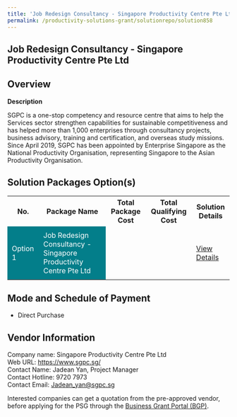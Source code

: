 ```yaml
---
title: 'Job Redesign Consultancy - Singapore Productivity Centre Pte Ltd'
permalink: /productivity-solutions-grant/solutionrepo/solution858
---
```


## Job Redesign Consultancy - Singapore Productivity Centre Pte Ltd

## Overview

**Description**

SGPC is a one-stop competency and resource centre that aims to help the Services sector strengthen capabilities for sustainable competitiveness and has helped more than 1,000 enterprises through consultancy projects, business advisory, training and certification, and overseas study missions.
Since April 2019, SGPC has been appointed by Enterprise Singapore as the National Productivity Organisation, representing Singapore to the Asian Productivity Organisation. 

## Solution Packages Option(s)

<table>
<tr>
<th><b>No.</b></th>
<th><b>Package Name</b></th>
<th><b>Total Package Cost</b></th>
<th><b>Total Qualifying Cost</b></th>
<th><b>Solution Details</b></th>
</tr>
<tr>
<td style='padding: 10px; background-color: #037E8A; color: #FFFFFF;'>Option 1</td>
<td style='padding: 10px; background-color: #037E8A; color: #FFFFFF;'>Job Redesign Consultancy - Singapore Productivity Centre Pte Ltd</td>
<td style='padding: 10px;'></td>
<td style='padding: 10px;'></td>
<td style='padding: 10px;'><a href='/images/psg/CaseStudiesbySingaporeProductivityCentre.pdf' target='_blank'>View Details</a></td>
</tr>
</table>

## Mode and Schedule of Payment

 - Direct Purchase

## Vendor Information

 Company name: Singapore Productivity Centre Pte Ltd<br>Web URL: https://www.sgpc.sg/<br>Contact Name: Jadean Yan, Project Manager<br>Contact Hotline: 9720 7973 <br>Contact Email: Jadean_yan@sgpc.sg

Interested companies can get a quotation from the pre-approved vendor, before applying for the PSG through the <a href='https://www.businessgrants.gov.sg/' target='_blank' rel='noopener'>Business Grant Portal (BGP)</a>.

<script src="/jquery/resize-tables.js"></script>
